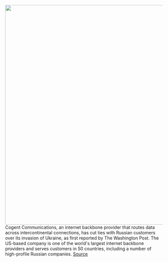 <img src='https://cdn.vox-cdn.com/thumbor/SxjBcr77OTQoAcGNvtG73tURYyI=/0x0:2040x1360/1200x800/filters:focal(857x517:1183x843)/cdn.vox-cdn.com/uploads/chorus_image/image/70583593/acastro_180608_1777_net_neutrality_0001.0.jpg' width='700px' /><br/>
Cogent Communications, an internet backbone provider that routes data across intercontinental connections, has cut ties with Russian customers over its invasion of Ukraine, as first reported by The Washington Post. The US-based company is one of the world's largest internet backbone providers and serves customers in 50 countries, including a number of high-profile Russian companies.
<a href='https://www.theverge.com/2022/3/5/22962822/internet-backbone-provider-cogent-shuts-off-service-russia'> Source <a/>